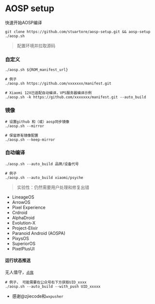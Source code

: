 # AOSP setup
快速开始AOSP编译
```
git clone https://github.com/stuartore/aosp-setup.git && aosp-setup
./aosp.sh
```
> 配置环境并拉取源码

### 自定义
```
./aosp.sh ${ROM_manifest_url}

# 例子
./aosp.sh https://github.com/xxxxxxx/manifest.git

# Xiaomi 12X已适配自动编译，VPS服务器编译示例
./aosp.sh -k https://github.com/xxxxxxx/manifest.git --auto_build
```

### 镜像
```
# 设置github 和（或）aosp同步镜像
./aosp.sh --mirror

# 保留原有镜像配置
./aosp.sh --keep-mirror
```

### 自动编译
```
./aosp.sh --auto_build 品牌/设备代号

# 例子
./aosp.sh --auto_build xiaomi/psyche
```
> 实验性：仍然需要用户处理和修复出错

+ LineageOS
+ ArrowOS
+ Pixel Experience
+ Crdroid
+ AlphaDroid
+ Evolution-X
+ Project-Elixir
+ Paranoid Android (AOSPA)
+ PixysOS
+ SuperiorOS
+ PixelPlusUI

#### 运行状态推送
无人值守，[`点我`](https://wxpusher.zjiecode.com/wxuser/?type=1&id=83609#/follow)
```
# 例子， 可能需要在公众号右下方获取UID_xxxx
./aosp.sh --auto_build --with_push UID_xxxxx
```
+ 感谢@zjiecode和`wxpusher`
